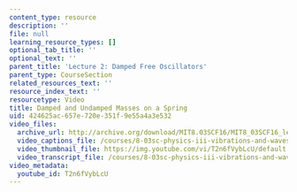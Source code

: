 ```yaml
---
content_type: resource
description: ''
file: null
learning_resource_types: []
optional_tab_title: ''
optional_text: ''
parent_title: 'Lecture 2: Damped Free Oscillators'
parent_type: CourseSection
related_resources_text: ''
resource_index_text: ''
resourcetype: Video
title: Damped and Undamped Masses on a Spring
uid: 424625ac-657e-720e-351f-9e55a4a3e532
video_files:
  archive_url: http://archive.org/download/MIT8.03SCF16/MIT8_03SCF16_lec02_300k.mp4
  video_captions_file: /courses/8-03sc-physics-iii-vibrations-and-waves-fall-2016/06cbe36eb7f05f8e842f6b2ad116724a_T2n6fVybLcU.vtt
  video_thumbnail_file: https://img.youtube.com/vi/T2n6fVybLcU/default.jpg
  video_transcript_file: /courses/8-03sc-physics-iii-vibrations-and-waves-fall-2016/181f8eb48583f31dbdfaa795b4b07424_T2n6fVybLcU.pdf
video_metadata:
  youtube_id: T2n6fVybLcU
---
```

